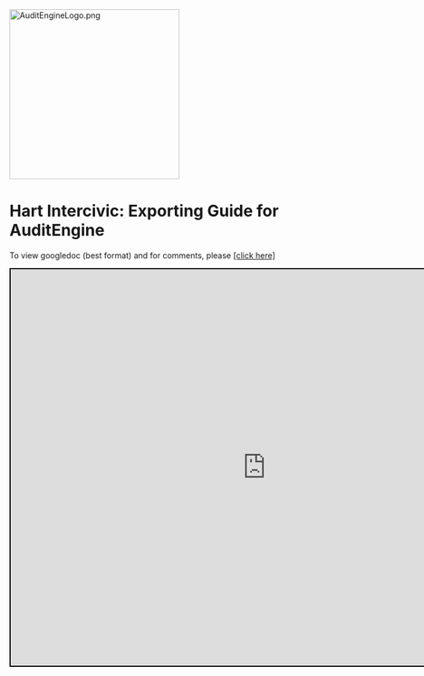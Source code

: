 <link rel="icon" type="image/x-icon" href="https://mapper.auditengine.org/assets/images/A.png">

<img src="https://copswiki.org/w/pub/Common/AuditEngine/AuditEngineLogo.png" alt="AuditEngineLogo.png" width='300' />

# Hart Intercivic: Exporting Guide for AuditEngine

To view googledoc (best format) and  for comments, please <a href="https://docs.google.com/document/d/1b16TXTZJUhbuvT-TXNU3-whLxDis0y77H1IKv1MdEuo/edit?usp=sharing" target="_blank">[click here]</a><br>

<iframe src="https://docs.google.com/document/d/e/2PACX-1vQczpOHPxYowMl8VqLHZUQe3wMxifEaStd6jU09656DEG2_HJVBlzcQJGm2SZQkehwvPd-NFLgBv7Kj/pub?embedded=true" width=900 height=700 style="border: 2px solid black;"></iframe>





### 